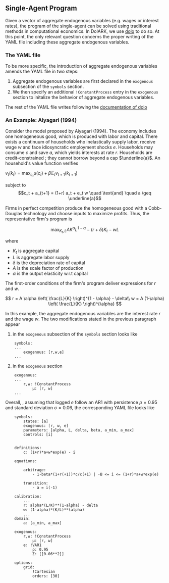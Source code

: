 ## Single-Agent Program

Given a vector of aggregate endogenous variables (e.g. wages or interest rates), the program of the single-agent can be solved using traditional methods in computational economics. In DolARK, we use [dolo](https://github.com/EconForge/dolo) to do so. At this point, the only relevant question concerns the proper writing of the YAML file including these aggregate endogenous variables.

### The YAML file

To be more specific, the introduction of aggregate endogenous variables amends the YAML file in two steps:

1. Aggregate endogenous variables are first declared in the `exogenous` subsection of the `symbols` section.
2. We then specify an additional `!ConstantProcess` entry in the `exogenous` section to initalize the behavior of aggregate endogenous variables.

The rest of the YAML file writes following the [documentation of dolo](https://dolo.readthedocs.io/en/latest/)

### An Example: Aiyagari (1994)

Consider the model proposed by Aiyagari (1994). The economy includes one homogeneous good, which is produced with labor and capital. There exists a continuum of households who inelastically supply labor, receive wage $w$ and face idiosyncratic employment shocks $e$. Households may consume $c$ and save $a$, which yields interests at rate $r$. Households are credit-constrained ; they cannot borrow beyond a cap $\underline{a}$. An household's value function verifies

$v_t(k_t) = \max_{c_t} u(c_t) + \beta \mathbb E_t v_{t+1}(k_{t+1})$

subject to
$$c_t + a_{t+1} =  (1+r) a_t + e_t w \quad \text{and} \quad a \geq \underline{a}$$

Firms in perfect competition produce the homogeneous good with a Cobb-Douglas technology and choose inputs to maximize profits. Thus, the representative firm's program is

$$\max_{K_t,L} A K^\alpha L^{1-\alpha} - (r+\delta) K_t - w L$$

where
- $K_t$ is aggregate capital
- $L$ is aggregate labor supply
- $\delta$ is the depreciation rate of capital
- $A$ is the scale factor of production
- $\alpha$ is the output elasticity w.r.t capital

The first-order conditions of the firm's program deliver expressions for $r$ and $w$.

$$
r = A \alpha  \left( \frac{L}{K} \right)^{1 - \alpha} - \delta\\
w = A (1-\alpha) \left( \frac{L}{K} \right)^{\alpha}
$$

In this example, the aggregate endogenous variables are the interest rate $r$ and the wage $w$. The two modifications stated in the previous paragraph appear
1. in the `exogenous` subsection of the `symbols` section looks like
```   
    symbols:
    ...
        exogenous: [r,w,e]
    ...
```
2. in the `exogenous` section
```
    exogenous:
    ...
        r,w: !ConstantProcess
            μ: [r, w]
    ...
```

Overall, , assuming that logged $e$ follow an AR1 with persistence $\rho = 0.95$ and standard deviation $\sigma = 0.06$, the corresponding YAML file looks like

```
    symbols:
        states: [a]
        exogenous: [r, w, e]
        parameters: [alpha, L, delta, beta, a_min, a_max]
        controls: [i]


    definitions:
        c: (1+r)*a+w*exp(e) - i

    equations:

        arbitrage:
            - 1-beta*(1+r(+1))*c/c(+1) | -B <= i <= (1+r)*a+w*exp(e)

        transition:
            - a = i(-1)

    calibration:
        ...
        r: alpha*(L/K)**(1-alpha) - delta
        w: (1-alpha)*(K/L)**(alpha)
        ...
    domain:
        a: [a_min, a_max]

    exogenous:
        r,w: !ConstantProcess
            μ: [r, w]
        e: !VAR1
            ρ: 0.95
            Σ: [[0.06**2]]

    options:
        grid:
            !Cartesian
            orders: [30]
```

